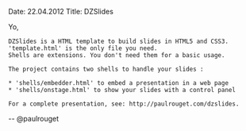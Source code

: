 Date: 22.04.2012
Title: DZSlides

Yo,

    DZSlides is a HTML template to build slides in HTML5 and CSS3.
    'template.html' is the only file you need.
    Shells are extensions. You don't need them for a basic usage.

    The project contains two shells to handle your slides :

    * 'shells/embedder.html' to embed a presentation in a web page
    * 'shells/onstage.html' to show your slides with a control panel

    For a complete presentation, see: http://paulrouget.com/dzslides.

-- @paulrouget
